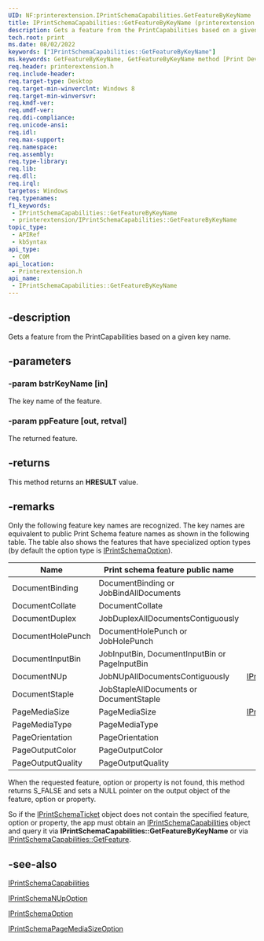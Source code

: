 ```yaml
---
UID: NF:printerextension.IPrintSchemaCapabilities.GetFeatureByKeyName
title: IPrintSchemaCapabilities::GetFeatureByKeyName (printerextension.h)
description: Gets a feature from the PrintCapabilities based on a given key name.
tech.root: print
ms.date: 08/02/2022
keywords: ["IPrintSchemaCapabilities::GetFeatureByKeyName"]
ms.keywords: GetFeatureByKeyName, GetFeatureByKeyName method [Print Devices], GetFeatureByKeyName method [Print Devices],IPrintSchemaCapabilities interface, IPrintSchemaCapabilities, IPrintSchemaCapabilities interface [Print Devices],GetFeatureByKeyName method, IPrintSchemaCapabilities.GetFeatureByKeyName, IPrintSchemaCapabilities::GetFeatureByKeyName, print.iprintschemacapabilities_getfeaturebykeyname, printerextension/IPrintSchemaCapabilities::GetFeatureByKeyName
req.header: printerextension.h
req.include-header: 
req.target-type: Desktop
req.target-min-winverclnt: Windows 8
req.target-min-winversvr: 
req.kmdf-ver: 
req.umdf-ver: 
req.ddi-compliance: 
req.unicode-ansi: 
req.idl: 
req.max-support: 
req.namespace: 
req.assembly: 
req.type-library: 
req.lib: 
req.dll: 
req.irql: 
targetos: Windows
req.typenames: 
f1_keywords:
 - IPrintSchemaCapabilities::GetFeatureByKeyName
 - printerextension/IPrintSchemaCapabilities::GetFeatureByKeyName
topic_type:
 - APIRef
 - kbSyntax
api_type:
 - COM
api_location:
 - Printerextension.h
api_name:
 - IPrintSchemaCapabilities::GetFeatureByKeyName
---
```


## -description

Gets a feature from the PrintCapabilities based on a given key name.

## -parameters

### -param bstrKeyName [in]

The key name of the feature.

### -param ppFeature [out, retval]

The returned feature.

## -returns

This method returns an **HRESULT** value.

## -remarks

Only the following feature key names are recognized. The key names are equivalent to public Print Schema feature names as shown in the following table. The table also shows the features that have specialized option types (by default the option type is [IPrintSchemaOption](./nn-printerextension-iprintschemaoption.md)).

| Name | Print schema feature public name | Specialized option type |
|--|--|--|
| DocumentBinding | DocumentBinding or JobBindAllDocuments |  |
| DocumentCollate | DocumentCollate |  |
| DocumentDuplex | JobDuplexAllDocumentsContiguously |  |
| DocumentHolePunch | DocumentHolePunch or JobHolePunch |  |
| DocumentInputBin | JobInputBin, DocumentInputBin or PageInputBin |  |
| DocumentNUp | JobNUpAllDocumentsContiguously | [IPrintSchemaNUpOption](./nn-printerextension-iprintschemanupoption.md) |
| DocumentStaple | JobStapleAllDocuments or DocumentStaple |  |
| PageMediaSize | PageMediaSize | [IPrintSchemaPageMediaSizeOption](./nn-printerextension-iprintschemapagemediasizeoption.md) |
| PageMediaType | PageMediaType |  |
| PageOrientation | PageOrientation |  |
| PageOutputColor | PageOutputColor |  |
| PageOutputQuality | PageOutputQuality |  |

When the requested feature, option or property is not found, this method returns S_FALSE and sets a NULL pointer on the output object of the feature, option or property.

So if the [IPrintSchemaTicket](./nn-printerextension-iprintschematicket.md) object does not contain the specified feature, option or property, the app must obtain an [IPrintSchemaCapabilities](./nn-printerextension-iprintschemacapabilities.md) object and query it via **IPrintSchemaCapabilities::GetFeatureByKeyName** or via [IPrintSchemaCapabilities::GetFeature](./nf-printerextension-iprintschemacapabilities-getfeature.md).

## -see-also

[IPrintSchemaCapabilities](./nn-printerextension-iprintschemacapabilities.md)

[IPrintSchemaNUpOption](./nn-printerextension-iprintschemanupoption.md)

[IPrintSchemaOption](./nn-printerextension-iprintschemaoption.md)

[IPrintSchemaPageMediaSizeOption](./nn-printerextension-iprintschemapagemediasizeoption.md)